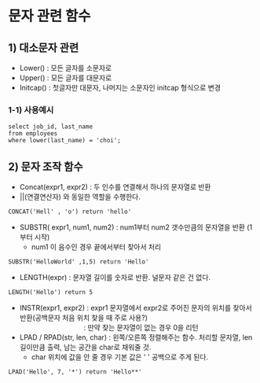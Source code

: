 <h1> 문자 관련 함수 </h1>

<h2> 1) 대소문자 관련 </h2>

- Lower() : 모든 글자를 소문자로
- Upper() : 모든 글자를 대문자로
- Initcap() : 첫글자만 대문자, 나머지는 소문자인 initcap 형식으로 변경 

<h3> 1-1) 사용예시 </h3> 

~~~
select job_id, last_name 
from employees
where lower(last_name) = 'choi'; 
~~~


<h2> 2) 문자 조작 함수 </h2>

- Concat(expr1, expr2) : 두 인수를 연결해서 하나의 문자열로 반환
- ||(연결연산자) 와 동일한 역할을 수행한다. 
~~~
CONCAT('Hell' , 'o') return 'hello'
~~~
- SUBSTR( expr1, num1, num2) : num1부터 num2 갯수만큼의 문자열을 반환 (1부터 시작) 
  - num1 이 음수인 경우 끝에서부터 찾아서 처리
~~~
SUBSTR('HelloWorld' ,1,5) return 'Hello'
~~~
- LENGTH(expr) : 문자열 길이를 숫자로 반환. 널문자 같은 건 없다. 
~~~
LENGTH('Hello') return 5 
~~~
- INSTR(expr1, expr2) :  expr1 문자열에서 expr2로 주어진 문자의 위치를 찾아서 반환(공백문자 처음 위치 찾을 때 주로 사용?) <br>
&nbsp; &nbsp; &nbsp; &nbsp; &nbsp; &nbsp; &nbsp;&nbsp; &nbsp; &nbsp; &nbsp; &nbsp; &nbsp; &nbsp;&nbsp; &nbsp;&nbsp; &nbsp;  : 만약 찾는 문자열이 없는 경우 0을 리턴
- LPAD / RPAD(str, len, char) : 왼쪽/오른쪽 정렬해주는 함수. 처리할 문자열, len 길이만큼 출력, 남는 공간을 char로 채워줄 것. 
  - char 위치에 값을 안 줄 경우 기본 값은 ' ' 공백으로 주게 된다. 
~~~
LPAD('Hello', 7, '*') return 'Hello**' 
~~~
